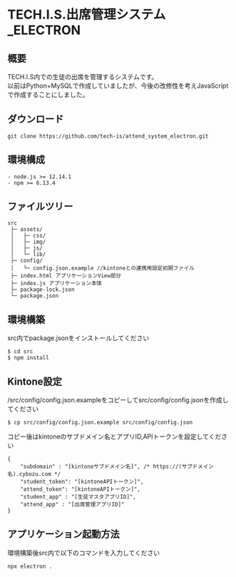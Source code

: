 # TECH.I.S.出席管理システム_ELECTRON

## 概要
TECH.I.S内での生徒の出席を管理するシステムです。  
以前はPython+MySQLで作成していましたが、今後の改修性を考えJavaScriptで作成することにしました。

## ダウンロード
```
git clone https://github.com/tech-is/attend_system_electron.git
```

## 環境構成
```
- node.js >= 12.14.1
- npm >= 6.13.4
```

## ファイルツリー
```
src
 ├─ assets/
 │   ├─ css/
 │   ├─ img/
 │   ├─ js/
 │   └─ lib/
 ├─ config/
 │   └─ config.json.example //kintoneとの連携用設定初期ファイル
 ├─ index.html アプリケーションView部分
 ├─ index.js アプリケーション本体
 ├─ package-lock.json
 └─ package.json
```

## 環境構築
src内でpackage.jsonをインストールしてください

```
$ cd src
$ npm install
```

## Kintone設定
/src/config/config.json.exampleをコピーしてsrc/config/config.jsonを作成してください

```
$ cp src/config/config.json.example src/config/config.json
```

コピー後はkintoneのサブドメイン名とアプリID,APIトークンを設定してください

```
{
    "subdomain" : "[kintoneサブドメイン名]", /* https://(サブドメイン名).cybozu.com */
    "student_token": "[kintoneAPIトークン]",
    "attend_token": "[kintoneAPIトークン]",
    "student_app" : "[生徒マスタアプリID]",
    "attend_app" : "[出席管理アプリID]"
}
```

## アプリケーション起動方法
環境構築後src内で以下のコマンドを入力してください

```
npx electron .
```